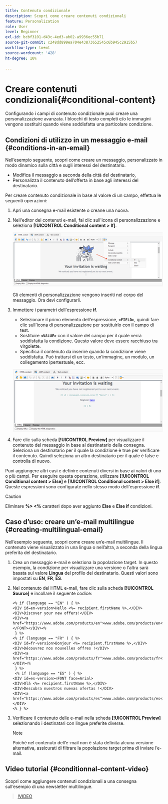 ```yaml
---
title: Contenuto condizionale
description: Scopri come creare contenuti condizionali
feature: Personalization
role: User
level: Beginner
exl-id: bcbf3101-d43c-4ed3-ab02-a9936ec55b71
source-git-commit: c248dd899ea704e43873652545c6b945c2915b57
workflow-type: tm+mt
source-wordcount: '428'
ht-degree: 10%

---
```


# Creare contenuti condizionali{#conditional-content}

Configurando i campi di contenuto condizionale puoi creare una personalizzazione avanzata. I blocchi di testo completi e/o le immagini vengono sostituiti quando viene soddisfatta una particolare condizione.


## Condizioni di utilizzo in un messaggio e-mail {#conditions-in-an-email}

Nell’esempio seguente, scopri come creare un messaggio, personalizzato in modo dinamico sulla città e sugli interessi del destinatario.

* Modifica il messaggio a seconda della città del destinatario,
* Personalizza il contenuto dell’offerta in base agli interessi del destinatario.

Per creare contenuto condizionale in base al valore di un campo, effettua le seguenti operazioni:

1. Apri una consegna e-mail esistente o creane una nuova.
1. Nell&#39;editor dei contenuti e-mail, fai clic sull&#39;icona di personalizzazione e seleziona **[!UICONTROL Conditional content > If]**.

   ![Inserisci una condizione](assets/condition-insert.png)

   Gli elementi di personalizzazione vengono inseriti nel corpo del messaggio. Ora devi configurarli.

1. Immettere i parametri dell&#39;espressione **if**.

   * Selezionare il primo elemento dell&#39;espressione, **`<FIELD>`**, quindi fare clic sull&#39;icona di personalizzazione per sostituirlo con il campo di test.
   * Sostituire **`<VALUE>`** con il valore del campo per il quale verrà soddisfatta la condizione. Questo valore deve essere racchiuso tra virgolette.
   * Specifica il contenuto da inserire quando la condizione viene soddisfatta. Può trattarsi di un testo, un’immagine, un modulo, un collegamento ipertestuale, ecc.

   ![Condizione in un messaggio e-mail](assets/condition-in-email.png)

1. Fare clic sulla scheda **[!UICONTROL Preview]** per visualizzare il contenuto del messaggio in base al destinatario della consegna. Seleziona un destinatario per il quale la condizione è true per verificare il contenuto. Quindi seleziona un altro destinatario per il quale è false e controlla di nuovo.

Puoi aggiungere altri casi e definire contenuti diversi in base ai valori di uno o più campi. Per eseguire questa operazione, utilizzare **[!UICONTROL Conditional content > Else]** e **[!UICONTROL Conditional content > Else if]**. Queste espressioni sono configurate nello stesso modo dell&#39;espressione **if**.

>[!CAUTION]
>
>Eliminare **%> &lt;%** caratteri dopo aver aggiunto **Else** e **Else if** condizioni.


## Caso d’uso: creare un’e-mail multilingue {#creating-multilingual-email}

Nell’esempio seguente, scopri come creare un’e-mail multilingue. Il contenuto viene visualizzato in una lingua o nell’altra, a seconda della lingua preferita del destinatario.

1. Crea un messaggio e-mail e seleziona la popolazione target. In questo esempio, la condizione per visualizzare una versione o l&#39;altra sarà basata sul valore **Lingua** del profilo del destinatario. Questi valori sono impostati su **EN**, **FR**, **ES**.
1. Nel contenuto del HTML e-mail, fare clic sulla scheda **[!UICONTROL Source]** e incollare il seguente codice:

   ```
   <% if (language == "EN" ) { %>
   <DIV id=en-version>Hello <%= recipient.firstName %>,</DIV>
   <DIV>Discover your new offers!</DIV>
   <DIV><a href="https://www.adobe.com/products/en">www.adobe.com/products/en</A></FONT></DIV><%
    } %>
   <% if (language == "FR" ) { %>
   <DIV id=fr-version>Bonjour <%= recipient.firstName %>,</DIV>
   <DIV>Découvrez nos nouvelles offres !</DIV>
   <DIV><a href="https://www.adobe.com/products/fr">www.adobe.com/products/fr</A></DIV><%
    } %>
    <% if (language == "ES" ) { %>
   <DIV id=es-version><FONT face=Arial>
   <DIV>Olà <%= recipient.firstName %>,</DIV>
   <DIV>Descubra nuestros nuevas ofertas !</DIV>
   <DIV><a href="https://www.adobe.com/products/es">www.adobe.com/products/es</A></DIV>
   <% } %>
   ```

1. Verificare il contenuto delle e-mail nella scheda **[!UICONTROL Preview]** selezionando i destinatari con lingue preferite diverse.

   >[!NOTE]
   >
   >Poiché nel contenuto dell’e-mail non è stata definita alcuna versione alternativa, assicurati di filtrare la popolazione target prima di inviare l’e-mail.

## Video tutorial {#conditionnal-content-video}

Scopri come aggiungere contenuti condizionali a una consegna sull’esempio di una newsletter multilingue.

>[!VIDEO](https://video.tv.adobe.com/v/3446719?quality=12&captions=ita)
